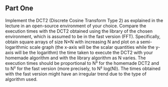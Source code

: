 ## Part One
Implement the DCT2 (Discrete Cosine Transform Type 2) as explained in the lecture in an open-source environment of your choice. Compare the execution times with the DCT2 obtained using the library of the chosen environment, which is assumed to be in the fast version (FFT).
Specifically, obtain square arrays of size N×N with increasing N and plot on a semi-logarithmic scale graph (the x-axis will be the scalar quantities while the y-axis will be the logarithm) the time taken to execute the DCT2 with your homemade algorithm and with the library algorithm as N varies.
The execution times should be proportional to N³ for the homemade DCT2 and to N² for the fast version (more precisely, to N² log(N)). The times obtained with the fast version might have an irregular trend due to the type of algorithm used.
